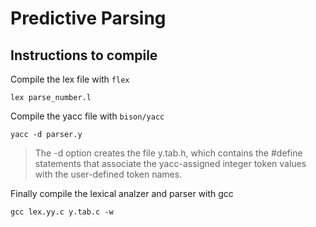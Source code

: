 # Predictive Parsing

## Instructions to compile
Compile the lex file with `flex`
```
lex parse_number.l
```
Compile the yacc file with `bison/yacc`
```
yacc -d parser.y
```
>The -d option creates the file y.tab.h, which contains the #define statements that associate the yacc-assigned integer token values with the user-defined token names. 

Finally compile the lexical analzer and parser with gcc
```
gcc lex.yy.c y.tab.c -w
```
